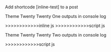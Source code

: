 Add shortcode [inline-test] to a post

Theme Twenty Twenty One  outputs in console log

\>>>>>>>>>>>>inline js
\>>>>>>>>>>>>script js

Theme Twenty Twenty Two outputs in console log

\>>>>>>>>>>>>script js